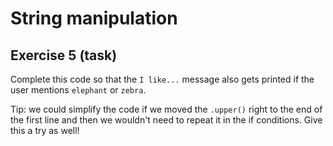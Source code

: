 # String manipulation
## Exercise 5 (task)

Complete this code so that the `I like...` message also gets printed if the user mentions `elephant` or `zebra`.

Tip: we could simplify the code if we moved the `.upper()` right to the end of the first line and then we wouldn't need to repeat it in the if conditions. Give this a try as well!